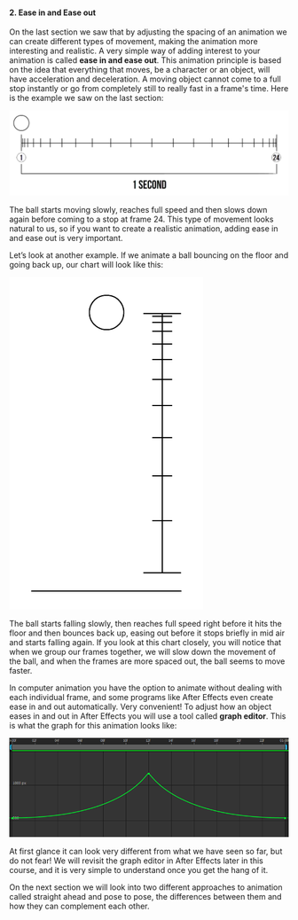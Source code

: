 #### 2. Ease in and Ease out

On the last section we saw that by adjusting the spacing of an animation we can create different types of movement, making the animation more interesting and realistic. A very simple way of adding interest to your animation is called **ease in and ease out**. This animation principle is based on the idea that everything that moves, be a character or an object, will have acceleration and deceleration. A moving object cannot come to a full stop instantly or go from completely still to really fast in a frame's time. Here is the example we saw on the last section:

![](/assets/unit1/04_05_timing02_anim.gif)

The ball starts moving slowly, reaches full speed and then slows down again before coming to a stop at frame 24. This type of movement looks natural to us, so if you want to create a realistic animation, adding ease in and ease out is very important.

Let’s look at another example. If we animate a ball bouncing on the floor and going back up, our chart will look like this:

![](/assets/unit1/06_easeinout01.gif)

The ball starts falling slowly, then reaches full speed right before it hits the floor and then bounces back up, easing out before it stops briefly in mid air and starts falling again. If you look at this chart closely, you will notice that when we group our frames together, we will slow down the movement of the ball, and when the frames are more spaced out, the ball seems to move faster.

In computer animation you have the option to animate without dealing with each individual frame, and some programs like After Effects even create ease in and out automatically. Very convenient! To adjust how an object eases in and out in After Effects you will use a tool called **graph editor**. This is what the graph for this animation looks like:

![](/assets/unit1/07_AE_curve.png)

At first glance it can look very different from what we have seen so far, but do not fear! We will revisit the graph editor in After Effects later in this course, and it is very simple to understand once you get the hang of it.

On the next section we will look into two different approaches to animation called straight ahead and pose to pose, the differences between them and how they can complement each other.

